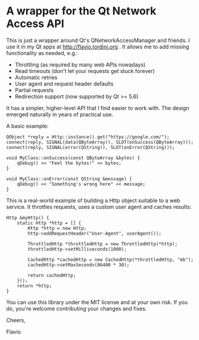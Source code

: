 # A wrapper for the Qt Network Access API

This is just a wrapper around Qt's QNetworkAccessManager and friends. I use it in my Qt apps at http://flavio.tordini.org . It allows me to add missing functionality as needed, e.g.:

- Throttling (as required by many web APIs nowadays)
- Read timeouts (don't let your requests get stuck forever)
- Automatic retries
- User agent and request header defaults
- Partial requests
- Redirection support (now supported by Qt >= 5.6)

It has a simpler, higher-level API that I find easier to work with. The design emerged naturally in years of practical use.

A basic example:

```
QObject *reply = Http::instance().get("https://google.com/");
connect(reply, SIGNAL(data(QByteArray)), SLOT(onSuccess(QByteArray)));
connect(reply, SIGNAL(error(QString)), SLOT(onError(QString)));

void MyClass::onSuccess(const QByteArray &bytes) {
	qDebug() << "Feel the bytes!" << bytes;
}

void MyClass::onError(const QString &message) {
	qDebug() << "Something's wrong here" << message;
}
```

This is a real-world example of building a Http object suitable to a web service. It throttles requests, uses a custom user agent and caches results:

```
Http &myHttp() {
    static Http *http = [] {
        Http *http = new Http;
        http->addRequestHeader("User-Agent", userAgent());

        ThrottledHttp *throttledHttp = new ThrottledHttp(*http);
        throttledHttp->setMilliseconds(1000);

        CachedHttp *cachedHttp = new CachedHttp(*throttledHttp, "mb");
        cachedHttp->setMaxSeconds(86400 * 30);

        return cachedHttp;
    }();
    return *http;
}
```

You can use this library under the MIT license and at your own risk. If you do, you're welcome contributing your changes and fixes.

Cheers,

Flavio
